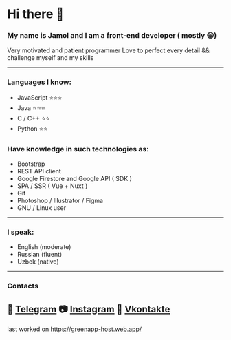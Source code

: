 # Hi there 👋

### My name is Jamol and I am a front-end developer ( mostly 😁)
Very motivated and patient programmer
Love to perfect every detail && challenge myself and my skills


-------------------------------------

### Languages I know:
 - JavaScript ⭐⭐⭐ 
 - Java       ⭐⭐⭐
 - C / C++    ⭐⭐
 - Python     ⭐⭐
 
 
 ### Have knowledge in such technologies as:
  - Bootstrap
  - REST API client
  - Google Firestore and Google API ( SDK )
  - SPA / SSR ( Vue + Nuxt )
  - Git
  - Photoshop / Illustrator / Figma
  - GNU / Linux user
  
  -------------------------------
### I speak:
 - English (moderate)
 - Russian (fluent)
 - Uzbek (native)
 ------------------------------------
 ### Contacts
  💬 [Telegram](https://t.me/jor_ban)
  📷 [Instagram](https://www.instagram.com/chady_yes/)
  🔵 [Vkontakte](https://vk.com/please_god_help_me)
  -------------------------------
  last worked on https://greenapp-host.web.app/

